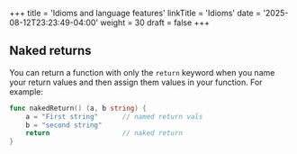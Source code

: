 +++
title = 'Idioms and language features'
linkTitle = 'Idioms'
date = '2025-08-12T23:23:49-04:00'
weight = 30
draft = false
+++


## Naked returns

You can return a function with only the `return` keyword when you name your return values and then assign them values in your function. For example:

```go
func nakedReturn() (a, b string) {
	a = "First string"      // named return vals
	b = "second string"
	return                  // naked return
}
```
